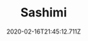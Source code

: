 ---
templateKey: blog-post
title: Sashimi
type: cooking
energy: 75
health: 33
description: Raw fish sliced into thin pieces., 
featuredpost: false
date: 2020-02-16T21:45:12.711Z
featuredimage: /img/Sashimi.png
sellPrice: 75
tags:
  - Fish
  - edible
---